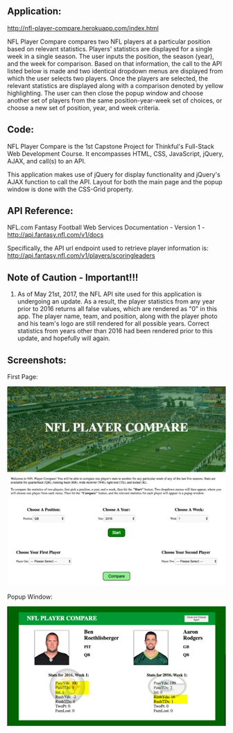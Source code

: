 ## Application:

http://nfl-player-compare.herokuapp.com/index.html

NFL Player Compare compares two NFL players at a particular position based on relevant statistics.  Players' statistics are displayed for a single week in a single season.  The user inputs the position, the season (year), and the week for comparison.  Based on that information, the call to the API listed below is made and two identical dropdown menus are displayed from which the user selects two players.  Once the players are selected, the relevant statistics are displayed along with a comparison denoted by yellow highlighting.  The user can then close the popup window and choose another set of players from the same position-year-week set of choices, or choose a new set of position, year, and week criteria.

## Code:

NFL Player Compare is the 1st Capstone Project for Thinkful's Full-Stack Web Development Course.  It encompasses HTML, CSS, JavaScript, jQuery, AJAX, and call(s) to an API.

This application makes use of jQuery for display functionality and jQuery's AJAX function to call the API.  Layout for both the main page and the popup window is done with the CSS-Grid property.

## API Reference:

NFL.com Fantasy Football Web Services Documentation - Version 1  -  http://api.fantasy.nfl.com/v1/docs

Specifically, the API url endpoint used to retrieve player information is: http://api.fantasy.nfl.com/v1/players/scoringleaders

## Note of Caution - Important!!!

1.  As of May 21st, 2017, the NFL API site used for this application is undergoing an update.  As a result, the player statistics from any year prior to 2016 returns all false values, which are rendered as "0" in this app.  The player name, team, and position, along with the player photo and his team's logo are still rendered for all possible years.  Correct statistics from years other than 2016 had been rendered prior to this update, and hopefully will again.

## Screenshots:
First Page:

![how do i get a relative image path to show an image here](./images/pageone.png)


Popup Window:

![how do i get a relative image path to show an image here](./images/popup-window.png)

